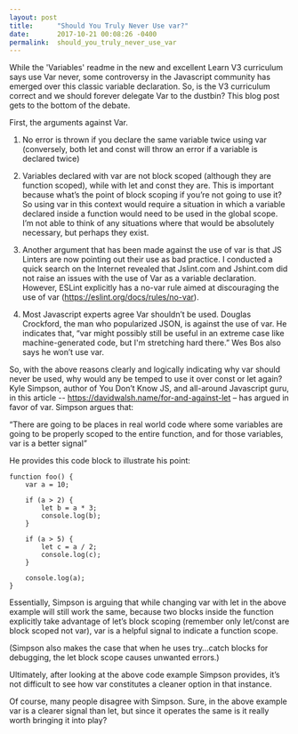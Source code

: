 ```yaml
---
layout: post
title:      "Should You Truly Never Use var?"
date:       2017-10-21 00:08:26 -0400
permalink:  should_you_truly_never_use_var
---
```



While the 'Variables' readme in the new and excellent Learn V3 curriculum says use Var never, some controversy in the Javascript community has emerged over this classic variable declaration. So, is the V3 curriculum correct and we should forever delegate Var to the dustbin? This blog post gets to the bottom of the debate.

First, the arguments against Var. 

1. No error is thrown if you declare the same variable twice using var (conversely, both let and const will throw an error if a variable is declared twice)

2. Variables declared with var are not block scoped (although they are function scoped), while with let and const they are. This is important because what’s the point of block scoping if you’re not going to use it? So using var in this context would require a situation in which a variable declared inside a function would need to be used in the global scope. I’m not able to think of any situations where that would be absolutely necessary, but perhaps they exist. 

3. Another argument that has been made against the use of var is that JS Linters are now pointing out their use as bad practice. I conducted a quick search on the Internet revealed that Jslint.com and Jshint.com did not raise an issues with the use of Var as a variable declaration. However, ESLint explicitly has a no-var rule aimed at discouraging the use of var (https://eslint.org/docs/rules/no-var). 

4. Most Javascript experts agree Var shouldn’t be used. Douglas Crockford, the man who popularized JSON, is against the use of var. He indicates that, “var might possibly still be useful in an extreme case like machine-generated code, but I'm stretching hard there.” Wes Bos also says he won’t use var. 

So, with the above reasons clearly and logically indicating why var should never be used, why would any be temped to use it over const or let again? Kyle Simpson, author of You Don’t Know JS, and all-around Javascript guru, in this article -- https://davidwalsh.name/for-and-against-let – has argued in favor of var. Simpson argues that: 

“There are going to be places in real world code where some variables are going to be properly scoped to the entire function, and for those variables, var is a better signal” 

He provides this code block to illustrate his point:

```
function foo() {
    var a = 10;

    if (a > 2) {
        let b = a * 3;
        console.log(b);
    }

    if (a > 5) {
        let c = a / 2;
        console.log(c);
    }

    console.log(a);
}
```

Essentially, Simpson is arguing that while changing var with let in the above example will still work the same, because two blocks inside the function explicitly take advantage of let’s block scoping (remember only let/const are block scoped not var), var is a helpful signal to indicate a function scope.
 
(Simpson also makes the case that when he uses try…catch blocks for debugging, the let block scope causes unwanted errors.)

Ultimately, after looking at the above code example Simpson provides, it’s not difficult to see how var constitutes a cleaner option in that instance. 

Of course, many people disagree with Simpson. Sure, in the above example var is a clearer signal than let, but since it operates the same is it really worth bringing it into play? 
